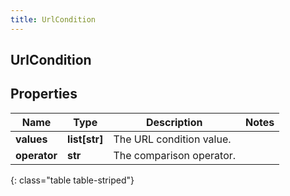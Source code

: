 ```yaml
---
title: UrlCondition
---
```

## UrlCondition

## Properties

|Name | Type | Description | Notes|
|------------ | ------------- | ------------- | -------------|
| **values** | **list[str]** | The URL condition value. | |
| **operator** | **str** | The comparison operator. | |
{: class="table table-striped"}


